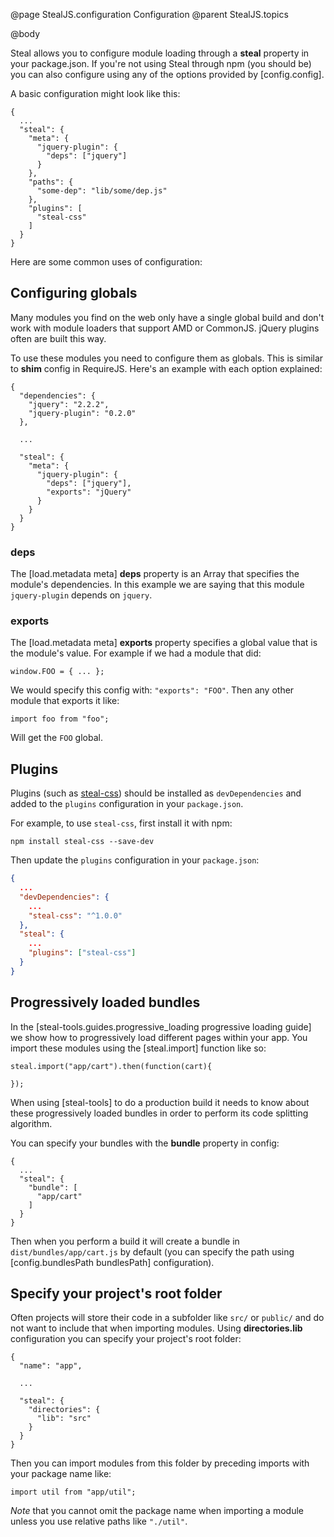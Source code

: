 @page StealJS.configuration Configuration
@parent StealJS.topics

@body

Steal allows you to configure module loading through a **steal** property in your package.json. If you're not using Steal through npm (you should be) you can also configure using any of the options provided by [config.config].

A basic configuration might look like this:

```
{
  ...
  "steal": {
    "meta": {
      "jquery-plugin": {
        "deps": ["jquery"]
      }
    },
    "paths": {
      "some-dep": "lib/some/dep.js"
    },
    "plugins": [
      "steal-css"
    ]
  }
}
```

Here are some common uses of configuration:

## Configuring globals

Many modules you find on the web only have a single global build and don't work with module loaders that support AMD or CommonJS. jQuery plugins often are built this way.

To use these modules you need to configure them as globals. This is similar to **shim** config in RequireJS. Here's an example with each option explained:

```
{
  "dependencies": {
    "jquery": "2.2.2",
    "jquery-plugin": "0.2.0"
  },

  ...

  "steal": {
    "meta": {
      "jquery-plugin": {
        "deps": ["jquery"],
        "exports": "jQuery"
      }
    }
  }
}
```

### deps

The [load.metadata meta] **deps** property is an Array that specifies the module's dependencies. In this example we are saying that this module `jquery-plugin` depends on `jquery`.

### exports

The [load.metadata meta] **exports** property specifies a global value that is the module's value. For example if we had a module that did:

```
window.FOO = { ... };
```

We would specify this config with: `"exports": "FOO"`.  Then any other module that exports it like:

```
import foo from "foo";
```

Will get the `FOO` global.

## Plugins

Plugins (such as [steal-css](https://www.npmjs.com/package/steal-css)) should be installed as `devDependencies` and added to the `plugins` configuration in your `package.json`.

For example, to use `steal-css`, first install it with npm:

```
npm install steal-css --save-dev
```

Then update the `plugins` configuration in your `package.json`:

```json
{
  ...
  "devDependencies": {
    ...
    "steal-css": "^1.0.0"
  },
  "steal": {
    ...
    "plugins": ["steal-css"]
  }
}
```

## Progressively loaded bundles

In the [steal-tools.guides.progressive_loading progressive loading guide] we show how to progressively load different pages within your app. You import these modules using the [steal.import] function like so:

```
steal.import("app/cart").then(function(cart){

});
```

When using [steal-tools] to do a production build it needs to know about these progressively loaded bundles in order to perform its code splitting algorithm.

You can specify your bundles with the **bundle** property in config:

```
{
  ...
  "steal": {
    "bundle": [
      "app/cart"
	]
  }
}
```

Then when you perform a build it will create a bundle in `dist/bundles/app/cart.js` by default (you can specify the path using [config.bundlesPath bundlesPath] configuration).

## Specify your project's root folder

Often projects will store their code in a subfolder like `src/` or `public/` and do not want to include that when importing modules. Using **directories.lib** configuration you can specify your project's root folder:

```
{
  "name": "app",

  ...

  "steal": {
    "directories": {
      "lib": "src"
    }
  }
}
```

Then you can import modules from this folder by preceding imports with your package name like:

```
import util from "app/util";
```

*Note* that you cannot omit the package name when importing a module unless you use relative paths like `"./util"`.
